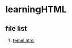 <!DOCTYPE html>
<html>
  <body>
    <h1>learningHTML</h1>
    <h2>file list</h2>
    <ol>
      <li><a href=”[temel.html](https://github.com/mxrtxzcxn/learningHTML/blob/main/temel.html)https://github.com/mxrtxzcxn/learningHTML/blob/main/temel.html”>temel.html</a></li>
  </body>
</html>
